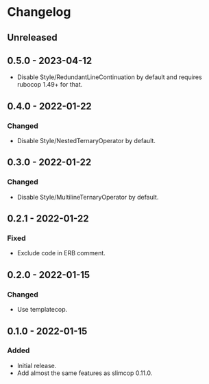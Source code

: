 # Changelog

## Unreleased

## 0.5.0 - 2023-04-12

- Disable Style/RedundantLineContinuation by default and requires rubocop 1.49+ for that.

## 0.4.0 - 2022-01-22

### Changed

- Disable Style/NestedTernaryOperator by default.

## 0.3.0 - 2022-01-22

### Changed

- Disable Style/MultilineTernaryOperator by default.

## 0.2.1 - 2022-01-22

### Fixed

- Exclude code in ERB comment.

## 0.2.0 - 2022-01-15

### Changed

- Use templatecop.

## 0.1.0 - 2022-01-15

### Added

- Initial release.
- Add almost the same features as slimcop 0.11.0.

